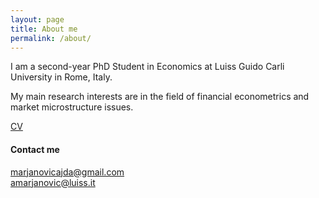 ```yaml
---
layout: page
title: About me
permalink: /about/
---
```


I am a second-year PhD Student in Economics at Luiss Guido Carli University in Rome, Italy.

My main research interests are in the field of financial econometrics and market microstructure issues.

[CV](https://ajda-marjanovic.github.io/CV_Marjanovic.pdf)

#### Contact me
[marjanovicajda@gmail.com](mailto:marjanovicajda@gmail.com)  
[amarjanovic@luiss.it](mailto:amarjanovic@luiss.it)
